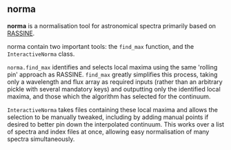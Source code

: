## norma

**norma** is a normalisation tool for astronomical spectra primarily based on [RASSINE](https://github.com/MichaelCretignier/Rassine_public).

norma contain two important tools: the `find_max` function, and the `InteractiveNorma` class.

`norma.find_max` identifies and selects local maxima using the same 'rolling pin' approach as RASSINE. 
`find_max` greatly simplifies this process, taking only a wavelength and flux array as required inputs (rather than an arbitrary pickle with several mandatory keys) and outputting only the identified local maxima, and those which the algorithm has selected for the continuum.

`InteractiveNorma` takes files containing these local maxima and allows the selection to be manually tweaked, including by adding manual points if desired to better pin down the interpolated continuum. This works over a list of spectra and index files at once, allowing easy normalisation of many spectra simultaneously.

